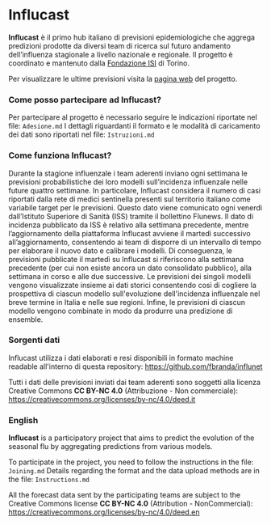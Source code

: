 # Influcast 

__Influcast__ è il primo hub italiano di previsioni epidemiologiche che aggrega predizioni prodotte da diversi team di ricerca sul futuro andamento dell’influenza stagionale a livello nazionale e regionale. Il progetto è coordinato e mantenuto dalla [Fondazione ISI](https://www.isi.it/en/home) di Torino.

Per visualizzare le ultime previsioni visita la [pagina web](https://influcast.org/it/) del progetto.

### Come posso partecipare ad Influcast?
Per partecipare al progetto è necessario seguire le indicazioni riportate nel file: `Adesione.md`
I dettagli riguardanti il formato e le modalità di caricamento dei dati sono riportati nel file: `Istruzioni.md`

### Come funziona Influcast? 
Durante la stagione influenzale i team aderenti inviano ogni settimana le previsioni probabilistiche dei loro modelli sull’incidenza influenzale nelle future quattro settimane. In particolare, Influcast considera il numero di casi riportati dalla rete di medici sentinella presenti sul territorio italiano come variabile target per le previsioni. Questo dato viene comunicato ogni venerdì dall’Istituto Superiore di Sanità (ISS) tramite il bollettino Flunews. Il dato di incidenza pubblicato da ISS è relativo alla settimana precedente, mentre l’aggiornamento della piattaforma Influcast avviene il martedì successivo all’aggiornamento, consentendo ai team di disporre di un intervallo di tempo per elaborare il nuovo dato e calibrare i modelli. Di conseguenza, le previsioni pubblicate il martedì su Influcast si riferiscono alla settimana precedente (per cui non esiste ancora un dato consolidato pubblico), alla settimana in corso e alle due successive.
Le previsioni dei singoli modelli vengono visualizzate insieme ai dati storici consentendo così di cogliere la prospettiva di ciascun modello sull'evoluzione dell'incidenza influenzale nel breve termine in Italia e nelle sue regioni. Infine, le previsioni di ciascun modello vengono combinate in modo da produrre una predizione di ensemble.


### Sorgenti dati
Influcast utilizza i dati elaborati e resi disponibili in formato machine readable all'interno di questa repository: https://github.com/fbranda/influnet


Tutti i dati delle previsioni inviati dai team aderenti sono soggetti alla licenza Creative Commons __CC BY-NC 4.0__ (Attribuzione - Non commerciale): https://creativecommons.org/licenses/by-nc/4.0/deed.it

### English

__Influcast__ is a participatory project that aims to predict the evolution of the seasonal flu by aggregating predictions from various models.

To participate in the project, you need to follow the instructions in the file: `Joining.md`
Details regarding the format and the data upload methods are in the file: `Instructions.md`

All the forecast data sent by the participating teams are subject to the Creative Commons license __CC BY-NC 4.0__ (Attribution - NonCommercial): https://creativecommons.org/licenses/by-nc/4.0/deed.en
